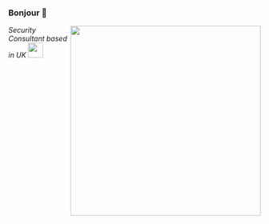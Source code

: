 <!--https://giphy.com/-->
### Bonjour 👋

<img align='right' src="https://github-readme-stats.vercel.app/api?username=mlcsec&show_icons=true&theme=vue-dark" width="380">
<p><em>Security Consultant based in UK <img src="https://media.giphy.com/media/YQitE4YNQNahy/giphy-downsized.gif" width="30"></em></p>
